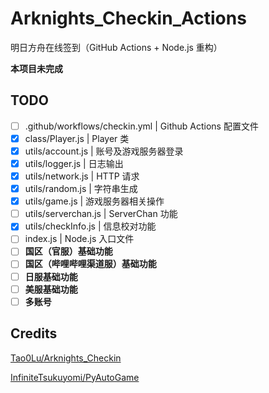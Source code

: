 # Arknights_Checkin_Actions

明日方舟在线签到（GitHub Actions + Node.js 重构）

**本项目未完成**

## TODO

- [ ] .github/workflows/checkin.yml | Github Actions 配置文件
- [x] class/Player.js | Player 类
- [x] utils/account.js | 账号及游戏服务器登录
- [x] utils/logger.js | 日志输出
- [x] utils/network.js | HTTP 请求
- [x] utils/random.js | 字符串生成
- [x] utils/game.js | 游戏服务器相关操作
- [ ] utils/serverchan.js | ServerChan 功能
- [x] utils/checkInfo.js | 信息校对功能
- [ ] index.js | Node.js 入口文件
- [ ] **国区（官服）基础功能**
- [ ] **国区（哔哩哔哩渠道服）基础功能**
- [ ] **日服基础功能**
- [ ] **美服基础功能**
- [ ] **多账号**

## Credits

[Tao0Lu/Arknights_Checkin](https://github.com/Tao0Lu/Arknights_Checkin)

[InfiniteTsukuyomi/PyAutoGame](https://github.com/InfiniteTsukuyomi/PyAutoGame "InfiniteTsukuyomi/PyAutoGame")
